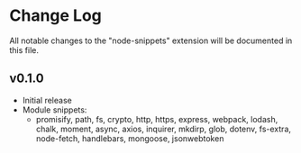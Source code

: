# Change Log

All notable changes to the "node-snippets" extension will be documented in this file.

## v0.1.0

- Initial release
- Module snippets: 
  - promisify, path, fs, crypto, http, https, express, webpack, lodash, chalk, moment, async, axios, inquirer, mkdirp, glob, dotenv, fs-extra, node-fetch, handlebars, mongoose, jsonwebtoken